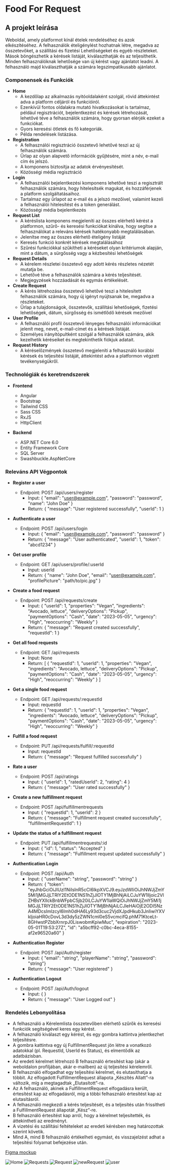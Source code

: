# Food For Request



## A projekt leírása

Weboldal, amely platformot kínál ételek rendeléséhez és azok elkészítéséhez.
A felhasználók ételigénylést hozhatnak létre, megadva az összetevőket, a szállítási és fizetési
Lehetőségeket és egyéb részleteket. Mások böngészhetik a kérések listáját, kiválaszthatják és az teljesíthetik.
Minden felhasználóknak lehetősége van új kérést vagy ajánlatot leadni.
A felhasználó majd kiválaszthatják a számára legszimpatikusabb ajánlatot.

### Componensek és Funkciók
 - **Home**
   - A kezdőlap az alkalmazás nyitóoldalaként szolgál, rövid áttekintést adva a platform céljáról és funkcióiról. 
   - Ezenkívül fontos oldalakra mutató hivatkozásokat is tartalmaz, például regisztrációt, 
   bejelentkezést és kérések létrehozását, 
   lehetővé téve a felhasználók számára, hogy gyorsan elérjék ezeket a funkciókat.
   - Gyors keresési ötletek és fő kategoriák.
   - Példa rendelések listázása. 
- **Registration**
   - A felhasználói regisztráció összetevő lehetővé teszi az új felhasználók számára.
   - Űrlap az olyan alapvető információk gyűjtésére, mint a név, e-mail cím és jelszó.
   - A komponens biztosítja az adatok érvényesítését.
   - Közösségi média regisztráció
- **Login**
    - A felhasználói bejelentkezési komponens lehetővé teszi a regisztrált felhasználók számára, 
   hogy hitelesítsék magukat, és hozzáférjenek a platform szolgáltatásaihoz. 
    - Tartalmaz egy űrlapot az e-mail és a jelszó mezőivel, 
   valamint kezeli a felhasználói hitelesítést és a token generálást.
     - Közösségi média bejelentkezés
- **Request List**
    - A kéréslista komponens megjeleníti az összes elérhető kérést a platformon,
    szűrő- és keresési funkciókat kínálva,
    hogy segítse a felhasználókat a releváns kérések hatékonyabb megtalálásában.
    - Jelenítse meg az összes elérhető ételigény listáját
    - Keresés funkció konkrét kérések megtalálásához
    - Szűrési funkciókkal szűkítheti a kéréseket olyan kritériumok alapján,
  mint a dátum, a sürgősség vagy a kézbesítési lehetőségek
- **Request Details**
    - A kérelem részletei összetevő egy adott kérés részletes nézetét mutatja be.
    - Lehetővé téve a felhasználók számára a kérés teljesítését.
    - Megjegyzések hozzáadását és egymás értékelését.    
 - **Create Request**
    - A kérés létrehozása összetevő lehetővé teszi a hitelesített felhasználók számára,
    hogy új igényt nyújtsanak be, megadva a részleteket.
    - Űrlap a tulajdonságok, összetevők, szállítási lehetőségek, 
    fizetési lehetőségek, dátum, sürgősség és ismétlődő kérések mezőivel    
 - **User Profile**
    - A felhasználói profil összetevő lényeges felhasználói információkat jelenít meg, nevet,
    e-mail-címet és a kérések listáját. 
    - Személyes irányítópultként szolgál a felhasználók számára, 
    akik kezelhetik kéréseiket és megtekinthetik fiókjuk adatait.    
 - **Request History**
    - A kéréselőzmények összetevő megjeleníti a felhasználó korábbi kérések és teljesítési listáját,
    áttekintést adva a platformon végzett tevékenységükről. 
    
    
    
### Technológiák és keretrendszerek

- **Frontend**
  - Angular
  - Bootstrap 
  - Tailwind CSS
  - Sass CSS
  - RxJS
  - HttpClient
  
- **Backend**
  - ASP.NET Core 6.0
  - Entity Framework Core
  - SQL Server
  - Swashbuckle.AspNetCore

### Releváns API Végpontok


- **Register a user**
  - Endpoint: POST /api/users/register
    - Input: { "email": "user@example.com", "password": "password", "name": "John Doe" }
    - Return: { "message": "User registered successfully", "userId": 1 }
    
- **Authenticate a user**
  - Endpoint: POST /api/users/login
    - Input: { "email": "user@example.com", "password": "password" }
    - Return: { "message": "User authenticated", "userId": 1, "token": "abcd1234" }
    
- **Get user profile**
  - Endpoint: GET /api/users/profile/:userId
    - Input: userId
    - Return: { "name": "John Doe", "email": "user@example.com", "profilePicture": "path/to/pic.jpg" }

- **Create a food request**
  - Endpoint: POST /api/requests/create
    - Input: { "userId": 1, "properties": "Vegan", "ingredients": "Avocado, lettuce", "deliveryOptions": "Pickup", "paymentOptions": "Cash", "date": "2023-05-05", "urgency": "High", "reoccurring": "Weekly" }
    - Return: { "message": "Request created successfully", "requestId": 1 }

- **Get all food requests**
  - Endpoint: GET /api/requests
    - Input: None
    - Return: [ { "requestId": 1, "userId": 1, "properties": "Vegan", "ingredients": "Avocado, lettuce", "deliveryOptions": "Pickup", "paymentOptions": "Cash", "date": "2023-05-05", "urgency": "High", "reoccurring": "Weekly" } ]

- **Get a single food request**
  - Endpoint: GET /api/requests/:requestId
    - Input: requestId
    - Return: { "requestId": 1, "userId": 1, "properties": "Vegan", "ingredients": "Avocado, lettuce", "deliveryOptions": "Pickup", "paymentOptions": "Cash", "date": "2023-05-05", "urgency": "High", "reoccurring": "Weekly" }

- **Fulfill a food request**
  - Endpoint: PUT /api/requests/fulfill/:requestId
    - Input: requestId
    - Return: { "message": "Request fulfilled successfully" }

- **Rate a user**
   - Endpoint: POST /api/ratings
     - Input: { "userId": 1, "ratedUserId": 2, "rating": 4 }
     - Return: { "message": "User rated successfully" }
    
- **Create a new fulfillment request**
  - Endpoint: POST /api/fulfillmentrequests
    - Input: { "requestId": 1, "userId": 2 }
    - Return: { "message": "Fulfillment request created successfully", "fulfillmentRequestId": 1 }
   
- **Update the status of a fulfillment request**
  - Endpoint: PUT /api/fulfillmentrequests/:id
    - Input: { "id": 1, "status": "Accepted" }
    - Return: { "message": "Fulfillment request updated successfully" }

- **Authentication Login**
  - Endpoint: POST /api/Auth
    - Input: {  "userName": "string",  "password": "string" }
    - Return: { "token": "eyJhbGciOiJIUzI1NiIsInR5cCI6IkpXVCJ9.eyJzdWIiOiJhNWJjZmY5Mi1jMGJjLTRlY2EtODE1NS1hZjJlOTY1MjBhNjAiLCJuYW1lIjoic2VlZHBsYXllckBnbWFpbC5jb20iLCJuYW1laWQiOiJhNWJjZmY5Mi1jMGJjLTRlY2EtODE1NS1hZjJlOTY1MjBhNjAiLCJleHAiOjE2ODI5NzA4MDcsImlzcyI6Imh0dHA6Ly93d3cuc2VjdXJpdHkub3JnIiwiYXVkIjoiaHR0cDovL3d3dy5zZWN1cml0eS5vcmcifQ.phM71KtceLt-8GHwstPZbbXrnrpJ0LiswobmKpiwMuc", 
  "expiration": "2023-05-01T19:53:27Z", 
  "id": "a5bcff92-c0bc-4eca-8155-af2e96520a60" } 
    
- **Authentication Register**
  - Endpoint: POST /api/Auth/register
    - Input: {  "email": "string",  "playerName": "string",  "password": "string"}
    - Return: { "message": "User registered" }
    
- **Authentication Logout**
  - Endpoint: POST /api/Auth/logout
    - Input: {  }
    - Return: { "message": "User Logged out" }

### Rendelés Lebonyolítása

- A felhasználó a Kérelemlista összetevőben elérhető szűrők és keresési funkciók segítségével keres egy kérést.
- A felhasználó kiválaszt egy kérést, és egy gombra kattintva jelentkezhet teljesítésre.
- A gombra kattintva egy új FulfillmentRequest jön létre a vonatkozó adatokkal 
(pl. RequestId, UserId és Status), és elmentődik az adatbázisban.
- Az eredeti kérelmet létrehozó B felhasználó értesítést kap 
(akár a weboldalon profiljában, akár e-mailben) az új teljesítési kérelemről.
- B felhasználó elfogadhat egy teljesítési kérelmet, és elutasíthatja a többit. 
Az elfogadott FulfillmentRequest állapota „Készítés Allatt”-ra változik, míg a megtagadtak „Elutasított”-ra.
- Az A felhasználó, akinek a FulfillmentRequest elfogadásra került,
értesítést kap az elfogadásról, míg a többi felhasználó értesítést kap az elutasításról.
- A felhasználó megkezdi a kérés teljesítését, és a teljesítés után
frissítheti a FulfillmentRequest állapotát „Kész”-re.
- B felhasználó értesítést kap arról, 
hogy a kérelmet teljesítették, és áttekintheti az eredményt.
- A vizetési és szállítási feltételeket az eredeti kérésben meg határozottak szerint követik.
- Mind A, mind B felhasználó értékelheti egymást, 
és visszajelzést adhat a teljesítési folyamat befejezése után.



[Figma mockup](https://www.figma.com/file/64peNylyskwb2UMwDFDooy/Untitled?type=design&node-id=0%3A1&t=cRTFXqfoCfneD3Lr-1)

![Home](./images/Home.JPG)
![Requests](./images/Requests.JPG)
![Request](./images/Request.JPG)
![newRequest](./images/newRequest.JPG)
![user](./images/user.JPG)
